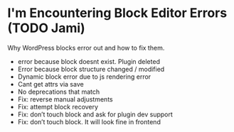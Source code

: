 # I'm Encountering Block Editor Errors \(TODO Jami\)



Why WordPress blocks error out and how to fix them.

* error because block doesnt exist. Plugin deleted
* Error because block structure changed / modified
* Dynamic block error due to js rendering error
* Cant get attrs via save
* No deprecations that match
* Fix: reverse manual adjustments
* Fix: attempt block recovery
* Fix: don’t touch block and ask for plugin dev support
* Fix: don’t touch block. It will look fine in frontend 

